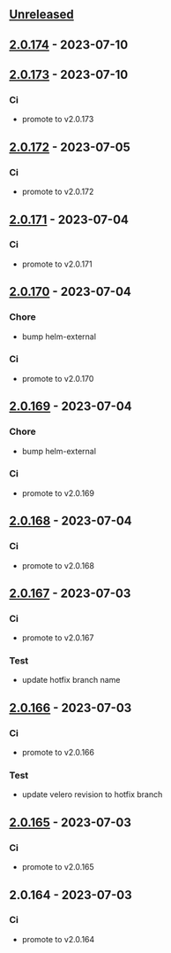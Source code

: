 <a name="unreleased"></a>
## [Unreleased]


<a name="2.0.174"></a>
## [2.0.174] - 2023-07-10

<a name="2.0.173"></a>
## [2.0.173] - 2023-07-10
### Ci
- promote to v2.0.173


<a name="2.0.172"></a>
## [2.0.172] - 2023-07-05
### Ci
- promote to v2.0.172


<a name="2.0.171"></a>
## [2.0.171] - 2023-07-04
### Ci
- promote to v2.0.171


<a name="2.0.170"></a>
## [2.0.170] - 2023-07-04
### Chore
- bump helm-external

### Ci
- promote to v2.0.170


<a name="2.0.169"></a>
## [2.0.169] - 2023-07-04
### Chore
- bump helm-external

### Ci
- promote to v2.0.169


<a name="2.0.168"></a>
## [2.0.168] - 2023-07-04
### Ci
- promote to v2.0.168


<a name="2.0.167"></a>
## [2.0.167] - 2023-07-03
### Ci
- promote to v2.0.167

### Test
- update hotfix branch name


<a name="2.0.166"></a>
## [2.0.166] - 2023-07-03
### Ci
- promote to v2.0.166

### Test
- update velero revision to hotfix branch


<a name="2.0.165"></a>
## [2.0.165] - 2023-07-03
### Ci
- promote to v2.0.165


<a name="2.0.164"></a>
## 2.0.164 - 2023-07-03
### Ci
- promote to v2.0.164


[Unreleased]: https://gitlab.industrysoftware.automation.siemens.com/caas-ops/fleet/aws-usea1-qa-qa/compare/2.0.174...HEAD
[2.0.174]: https://gitlab.industrysoftware.automation.siemens.com/caas-ops/fleet/aws-usea1-qa-qa/compare/2.0.173...2.0.174
[2.0.173]: https://gitlab.industrysoftware.automation.siemens.com/caas-ops/fleet/aws-usea1-qa-qa/compare/2.0.172...2.0.173
[2.0.172]: https://gitlab.industrysoftware.automation.siemens.com/caas-ops/fleet/aws-usea1-qa-qa/compare/2.0.171...2.0.172
[2.0.171]: https://gitlab.industrysoftware.automation.siemens.com/caas-ops/fleet/aws-usea1-qa-qa/compare/2.0.170...2.0.171
[2.0.170]: https://gitlab.industrysoftware.automation.siemens.com/caas-ops/fleet/aws-usea1-qa-qa/compare/2.0.169...2.0.170
[2.0.169]: https://gitlab.industrysoftware.automation.siemens.com/caas-ops/fleet/aws-usea1-qa-qa/compare/2.0.168...2.0.169
[2.0.168]: https://gitlab.industrysoftware.automation.siemens.com/caas-ops/fleet/aws-usea1-qa-qa/compare/2.0.167...2.0.168
[2.0.167]: https://gitlab.industrysoftware.automation.siemens.com/caas-ops/fleet/aws-usea1-qa-qa/compare/2.0.166...2.0.167
[2.0.166]: https://gitlab.industrysoftware.automation.siemens.com/caas-ops/fleet/aws-usea1-qa-qa/compare/2.0.165...2.0.166
[2.0.165]: https://gitlab.industrysoftware.automation.siemens.com/caas-ops/fleet/aws-usea1-qa-qa/compare/2.0.164...2.0.165
